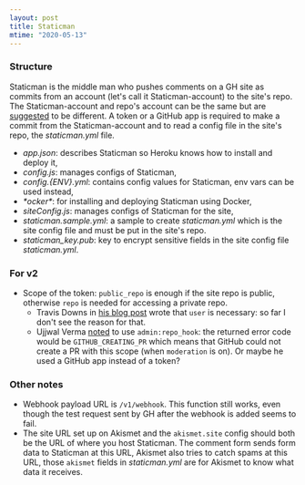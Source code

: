 ```yaml
---
layout: post
title: Staticman
mtime: "2020-05-13"
---
```


### Structure
Staticman is the middle man who pushes comments on a GH site as commits from an account (let's call it Staticman-account) to the site's repo. The Staticman-account and repo's account can be the same but are [suggested][trav-downs-acc] to be different. A token or a GitHub app is required to make a commit from the Staticman-account and to read a config file in the site's repo, the _staticman.yml_ file.

- _app.json_: describes Staticman so Heroku knows how to install and deploy it,
- _config.js_: manages configs of Staticman,
- _config.{ENV}.yml_: contains config values for Staticman, env vars can be used instead,
- _\*ocker\*_: for installing and deploying Staticman using Docker,
- _siteConfig.js_: manages configs of Staticman for the site,
- _staticman.sample.yml_: a sample to create _staticman.yml_ which is the site config file and must be put in the site's repo.
- _staticman\_key.pub_: key to encrypt sensitive fields in the site config file _staticman.yml_.

### For v2
- Scope of the token: `public_repo` is enough if the site repo is public, otherwise `repo` is needed for accessing a private repo.
  - Travis Downs in [his blog post][trav-downs-token] wrote that `user` is necessary: so far I don't see the reason for that.
  - Ujjwal Verma [noted][ujjwal96-token] to use `admin:repo_hook`: the returned error code would be `GITHUB_CREATING_PR` which means that GitHub could not create a PR with this scope (when `moderation` is on). Or maybe he used a GitHub app instead of a token?

### Other notes
- Webhook payload URL is `/v1/webhook`. This function still works, even though the test request sent by GH after the webhook is added seems to fail.
- The site URL set up on Akismet and the `akismet.site` config should both be the URL of where you host Staticman. The comment form sends form data to Staticman at this URL, Akismet also tries to catch spams at this URL, those `akismet` fields in _staticman.yml_ are for Akismet to know what data it receives.

[trav-downs-acc]: https://travisdowns.github.io/blog/2020/02/05/now-with-comments.html#set-up-github-bot-account
[trav-downs-token]: https://travisdowns.github.io/blog/2020/02/05/now-with-comments.html#generate-personal-access-token
[ujjwal96-token]: https://gist.github.com/ujjwal96/70eabafefa8c2e3f5fa900f352f16c5e
